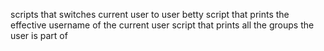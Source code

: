 scripts that switches current user to user betty
script that prints the effective username of the current user
script that prints all the groups the user is part of
